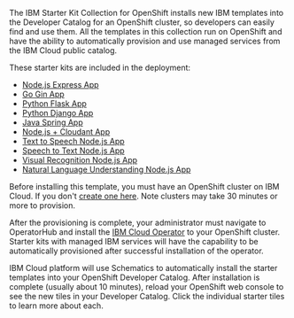 The IBM Starter Kit Collection for OpenShift installs new IBM templates into the Developer Catalog for an OpenShift cluster, so developers can easily find and use them. All the templates in this collection run on OpenShift and have the ability to automatically provision and use managed services from the IBM Cloud public catalog.

These starter kits are included in the deployment:
* [Node.js Express App](https://github.com/IBM/nodejs-express-app)
* [Go Gin App](https://github.com/IBM/go-gin-app)
* [Python Flask App](https://github.com/IBM/python-flask-app)
* [Python Django App](https://github.com/IBM/python-django-app)
* [Java Spring App](https://github.com/IBM/java-spring-app)
* [Node.js + Cloudant App](https://github.com/IBM/nodejs-cloudant)
* [Text to Speech Node.js App](https://github.com/watson-developer-cloud/text-to-speech-code-pattern)
* [Speech to Text Node.js App](https://github.com/watson-developer-cloud/speech-to-text-code-pattern)
* [Visual Recognition Node.js App](https://github.com/watson-developer-cloud/visual-recognition-code-pattern)
* [Natural Language Understanding Node.js App](https://github.com/watson-developer-cloud/natural-language-understanding-code-pattern)

Before installing this template, you must have an OpenShift cluster on IBM Cloud.  If you don't [create one here](https://cloud.ibm.com/kubernetes/catalog/openshiftcluster). Note clusters may take 30 minutes or more to provision.

After the provisioning is complete, your administrator must navigate to OperatorHub and install the [IBM Cloud Operator](https://operatorhub.io/operator/ibmcloud-operator) to your OpenShift cluster. Starter kits with managed IBM services will have the capability to be automatically provisioned after successful installation of the operator.

IBM Cloud platform will use Schematics to automatically install the starter templates into your OpenShift Developer Catalog.  After installation is complete (usually about 10 minutes), reload your OpenShift web console to see the new tiles in your Developer Catalog.  Click the individual starter tiles to learn more about each.